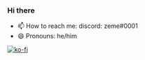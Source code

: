 ### Hi there

- 📫 How to reach me: discord: zeme#0001
- 😄 Pronouns: he/him


[![ko-fi](https://ko-fi.com/img/githubbutton_sm.svg)](https://ko-fi.com/B0B35MG9U)
